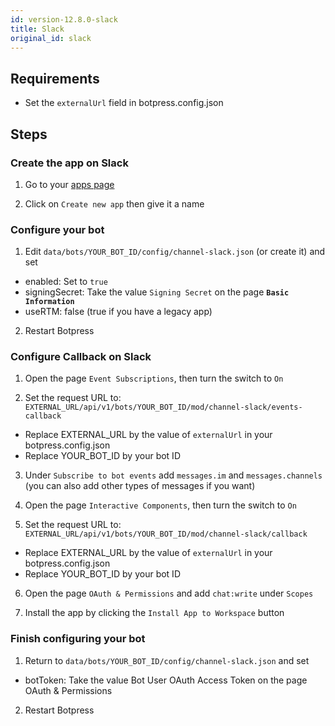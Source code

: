```yaml
---
id: version-12.8.0-slack
title: Slack
original_id: slack
---
```


## Requirements

- Set the `externalUrl` field in botpress.config.json

## Steps

### Create the app on Slack

1. Go to your [apps page](https://api.slack.com/apps)

2. Click on `Create new app` then give it a name

### Configure your bot

1. Edit `data/bots/YOUR_BOT_ID/config/channel-slack.json` (or create it) and set

- enabled: Set to `true`
- signingSecret: Take the value `Signing Secret` on the page **`Basic Information`**
- useRTM: false (true if you have a legacy app)

2. Restart Botpress

### Configure Callback on Slack

1. Open the page `Event Subscriptions`, then turn the switch to `On`

2. Set the request URL to: `EXTERNAL_URL/api/v1/bots/YOUR_BOT_ID/mod/channel-slack/events-callback`

- Replace EXTERNAL_URL by the value of `externalUrl` in your botpress.config.json
- Replace YOUR_BOT_ID by your bot ID

3. Under `Subscribe to bot events` add `messages.im` and `messages.channels` (you can also add other types of messages if you want)

4. Open the page `Interactive Components`, then turn the switch to `On`

5. Set the request URL to: `EXTERNAL_URL/api/v1/bots/YOUR_BOT_ID/mod/channel-slack/callback`

- Replace EXTERNAL_URL by the value of `externalUrl` in your botpress.config.json
- Replace YOUR_BOT_ID by your bot ID

6. Open the page `OAuth & Permissions` and add `chat:write` under `Scopes`

7. Install the app by clicking the `Install App to Workspace` button


### Finish configuring your bot 

1. Return to `data/bots/YOUR_BOT_ID/config/channel-slack.json` and set

- botToken: Take the value Bot User OAuth Access Token on the page OAuth & Permissions

2. Restart Botpress
